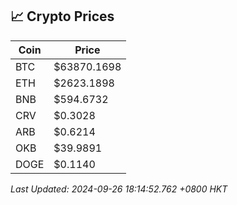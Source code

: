 ## 📈 Crypto Prices

| Coin | Price |
| ---- | ----- |
| BTC | $63870.1698 |
| ETH | $2623.1898 |
| BNB | $594.6732 |
| CRV | $0.3028 |
| ARB | $0.6214 |
| OKB | $39.9891 |
| DOGE | $0.1140 |

_Last Updated: 2024-09-26 18:14:52.762 +0800 HKT_